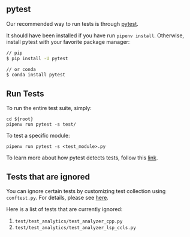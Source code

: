 ## pytest

Our recommended way to run tests is through [pytest](https://docs.pytest.org/en/latest/).

It should have been installed if you have run `pipenv install`. Otherwise, install pytest with your favorite package manager:

```bash
// pip
$ pip install -U pytest

// or conda
$ conda install pytest
```

## Run Tests

To run the entire test suite, simply:

```
cd ${root}
pipenv run pytest -s test/
```

To test a specific module:

```
pipenv run pytest -s <test_module>.py
```

To learn more about how pytest detects tests, follow this [link](https://docs.pytest.org/en/latest/goodpractices.html#goodpractices).

## Tests that are ignored

You can ignore certain tests by customizing test collection using `conftest.py`. For details, please see [here](https://docs.pytest.org/en/latest/example/pythoncollection.html#customizing-test-collection).

Here is a list of tests that are currently ignored:

1. `test/test_analytics/test_analyzer_cpp.py`
2. `test/test_analytics/test_analyzer_lsp_ccls.py`



